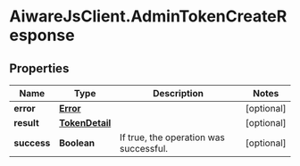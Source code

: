 # AiwareJsClient.AdminTokenCreateResponse

## Properties

Name | Type | Description | Notes
------------ | ------------- | ------------- | -------------
**error** | [**Error**](Error.md) |  | [optional] 
**result** | [**TokenDetail**](TokenDetail.md) |  | [optional] 
**success** | **Boolean** | If true, the operation was successful. | [optional] 


